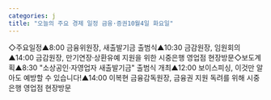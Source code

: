 ```yaml
---
categories: j
title: "오늘의 주요 경제 일정 금융·증권10월4일 화요일"
---
```

◇주요일정▲8:00 금융위원장, 새출발기금 출범식▲10:30 금감원장, 임원회의▲14:00 금감원장, 만기연장·상환유예 지원을 위한 시중은행 영업점 현장방문◇보도계획▲8:30 "소상공인·자영업자 새출발기금" 출범식 개최▲12:00 보이스피싱, 이것만 알아도 예방할 수 있습니다!▲14:00 이복현 금융감독원장, 금융권 지원 독려를 위해 시중은행 영업점 현장방문